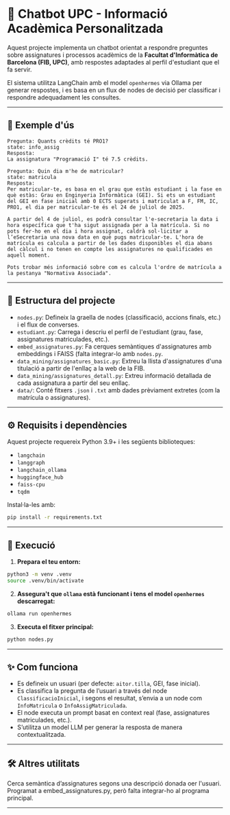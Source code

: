 # 🤖 Chatbot UPC - Informació Acadèmica Personalitzada

Aquest projecte implementa un chatbot orientat a respondre preguntes sobre assignatures i processos acadèmics de la **Facultat d'Informàtica de Barcelona (FIB, UPC)**, amb respostes adaptades al perfil d'estudiant que el fa servir.

El sistema utilitza LangChain amb el model `openhermes` via Ollama per generar respostes, i es basa en un flux de nodes de decisió per classificar i respondre adequadament les consultes.

---

## 🧠 Exemple d'ús

```text
Pregunta: Quants crèdits té PRO1?
state: info_assig
Resposta:
La assignatura "Programació I" té 7.5 crèdits.

Pregunta: Quin dia m'he de matricular?
state: matricula
Resposta:
Per matricular-te, es basa en el grau que estàs estudiant i la fase en què estàs: Grau en Enginyeria Informàtica (GEI). Si ets un estudiant del GEI en fase inicial amb 0 ECTS superats i matriculat a F, FM, IC, PRO1, el dia per matricular-te és el 24 de juliol de 2025.

A partir del 4 de juliol, es podrà consultar l'e-secretaria la data i hora específica que t'ha sigut assignada per a la matrícula. Si no pots fer-ho en el dia i hora assignat, caldrà sol·licitar a l’eSecretaria una nova data en què pugs matricular-te. L'hora de matrícula es calcula a partir de les dades disponibles el dia abans del càlcul i no tenen en compte les assignatures no qualificades en aquell moment.

Pots trobar més informació sobre com es calcula l'ordre de matrícula a la pestanya "Normativa Associada".
```

---

## 📁 Estructura del projecte

* `nodes.py`: Defineix la graella de nodes (classificació, accions finals, etc.) i el flux de converses.
* `estudiant.py`: Carrega i descriu el perfil de l'estudiant (grau, fase, assignatures matriculades, etc.).
* `embed_assignatures.py`: Fa cerques semàntiques d'assignatures amb embeddings i FAISS (falta integrar-lo amb `nodes.py`.
* `data_mining/assignatures_basic.py`: Extreu la llista d'assignatures d'una titulació a partir de l'enllaç a la web de la FIB.
* `data_mining/assignatures_detall.py`: Extreu informació detallada de cada assignatura a partir del seu enllaç.
* `data/`: Conté fitxers `.json` i `.txt` amb dades prèviament extretes (com la matrícula o assignatures).

---

## ⚙️ Requisits i dependències

Aquest projecte requereix Python 3.9+ i les següents biblioteques:

* `langchain`
* `langgraph`
* `langchain_ollama`
* `huggingface_hub`
* `faiss-cpu`
* `tqdm`

Instal·la-les amb:

```bash
pip install -r requirements.txt
```

---

## 🚀 Execució

1. **Prepara el teu entorn:**

```bash
python3 -m venv .venv
source .venv/bin/activate
```

2. **Assegura't que `ollama` està funcionant i tens el model `openhermes` descarregat:**

```bash
ollama run openhermes
```

3. **Executa el fitxer principal:**

```bash
python nodes.py
```

---

## ✨ Com funciona

* Es defineix un usuari (per defecte: `aitor.tilla`, GEI, fase inicial).
* Es classifica la pregunta de l’usuari a través del node `ClassificacioInicial`, i segons el resultat, s’envia a un node com `InfoMatricula` o `InfoAssigMatriculada`.
* El node executa un prompt basat en context real (fase, assignatures matriculades, etc.).
* S’utilitza un model LLM per generar la resposta de manera contextualitzada.

---

## 🛠 Altres utilitats


Cerca semàntica d’assignatures segons una descripció donada oer l'usuari. Programat a embed_assignatures.py, però falta integrar-ho al programa principal.


---




